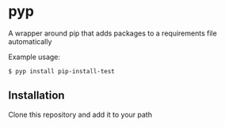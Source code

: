 # pyp
A wrapper around pip that adds packages to a requirements file automatically

Example usage:

```console
$ pyp install pip-install-test
```

## Installation
Clone this repository and add it to your path
